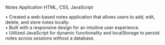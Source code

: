 Notes Application
HTML, CSS, JavaScript

• Created a web-based notes application that allows users to add, edit, delete, and store notes locally.</br>
• Built with a responsive design for an intuitive user experience. </br>
• Utilized JavaScript for dynamic functionality and localStorage to persist notes across sessions without a database.
